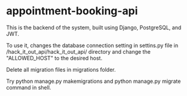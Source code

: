 # appointment-booking-api
This is the backend of the system, built using Django, PostgreSQL, and JWT.


To use it, changes the database connection setting in settins.py file in /hack_it_out_api/hack_it_out_api/ directory and change the "ALLOWED_HOST" to the desired host. 

Delete all migration files in migrations folder.

Try python manage.py makemigrations and python manage.py migrate command in shell.
